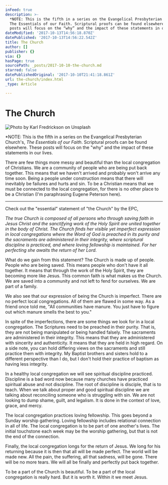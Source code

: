 ```yaml
---
inFeed: true
description: >-
  *NOTE: This is the fifth in a series on the Evangelical Presbyterian Church’s,
  The Essentials of our Faith. Scriptural proofs can be found elsewhere. These
  posts will focus on the “why” and the impact of these statements in our lives.
dateModified: '2017-10-13T14:56:18.870Z'
datePublished: '2017-10-13T14:56:22.542Z'
title: The Church
author: []
publisher: {}
via: {}
hasPage: true
sourcePath: _posts/2017-10-10-the-church.md
starred: false
datePublishedOriginal: '2017-10-10T21:41:18.861Z'
url: the-church/index.html
_type: Article

---
```

# The Church
![Photo by Karl Fredrickson on Unsplash](https://the-grid-user-content.s3-us-west-2.amazonaws.com/04cb544b-69ff-435c-8288-5641604f886f.jpg)

\*NOTE: This is the fifth in a series on the Evangelical Presbyterian Church's, _The Essentials of our Faith_. Scriptural proofs can be found elsewhere. These posts will focus on the "why" and the impact of these statements in our lives.

There are few things more messy and beautiful than the local congregation of Christians. We are a community of people who are being put back together. This means that we haven't arrived and probably won't arrive any time soon. Being a people under construction means that there will inevitably be failures and hurts and sin. To be a Christian means that we must be connected to the local congregation, for there is no other place to be a Christian (I'm paraphrasing Eugene Peterson here). 

---

Check out the "essential" statement of "the Church" by the EPC, 

_The true Church is composed of all persons who through saving faith in Jesus
Christ and the sanctifying work of the Holy Spirit are united together in the
body of Christ. The Church finds her visible yet imperfect expression in local
congregations where the Word of God is preached in its purity and the
sacraments are administered in their integrity, where scriptural discipline is
practiced, and where loving fellowship is maintained. For her perfecting she
awaits the return of her Lord._

What do we gain from this statement? The Church is made up of people. People who are being saved. This means people who don't have it all together. It means that through the work of the Holy Spirit, they are becoming more like Jesus. This common faith is what makes us the Church. We are saved into a community and not left to fend for ourselves. We are part of a family. 

We also see that our expression of being the Church is imperfect. There are no perfect local congregations. All of them are flawed in some way. As a friend once told me, "All communities have manure. You just have to figure out which manure smells the best to you." 

In spite of the imperfections, there are some things we look for in a local congregation. The Scriptures need to be preached in their purity. That is, they are not being manipulated or being handled falsely. The sacraments are administered in their integrity. This means that they are administered with sincerity and authenticity. It means that they are held in high regard. On a side note, you can hold differing views on the sacraments and still practice them with integrity. My Baptist brothers and sisters hold to a different perspective than I do, but I don't hold their practice of baptism as having less integrity. 

In a healthy local congregation we will see spiritual discipline practiced. Discipline is a bad word now because many churches have practiced spiritual abuse and not discipline. The root of discipline is disciple, that is to teach. When we talk about proper and good spiritual discipline we are talking about reconciling someone who is struggling with sin. We are not looking to dump shame, guilt, and legalism. It is done in the context of love, grace, and mercy. 

The local congregation practices loving fellowship. This goes beyond a Sunday worship gathering. Loving fellowship includes relational connection in all of life. The local congregation is to be part of one another's lives. The initial touchstone each week may be the worship gathering, but that is not the end of the connection. 

Finally, the local congregation longs for the return of Jesus. We long for his returning because it is then that all will be made perfect. The world will be made new. All the pain, the suffering, all that sadness, will be gone. There will be no more tears. We will all be finally and perfectly put back together. 

To be a part of the Church is beautiful. To be a part of the local congregation is really hard. But it is worth it. Within it we meet Jesus.